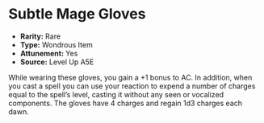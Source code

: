 
# Subtle Mage Gloves

* **Rarity:** Rare
* **Type:** Wondrous Item
* **Attunement:** Yes
* **Source:** Level Up A5E


While wearing these gloves, you gain a +1 bonus to AC. In addition, when you cast a spell you can use your reaction to expend a number of charges equal to the spell’s level, casting it without any seen or vocalized components. The gloves have 4 charges and regain 1d3 charges each dawn.
